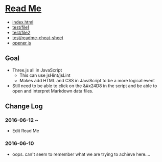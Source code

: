 [Read Me]( #readme.md )
===

* [index.html]( index.html )
* [test/file1]( #../../test/file1.md )
* [test/file2]( #../../test/file2.md )
* [test/readme-cheat-sheet]( #../../../../documents/jaanga-practice-notes/markdown-cheat-sheet.md )
* [opener.js]( opener.js )




## Goal

* Three.js all in JavaScript
	* This can use jsHint/jsLint
	* Makes add HTML and CSS in JavaScript to be a more logical event
* Still need to be able to click on the &#x24D8 in the script and be able to open and interpret Markdown data files.




## Change Log

### 2016-06-12 ~ 

* Edit Read Me

### 2016-06-10


* oops. can't seem to remember what we are trying to achieve here....